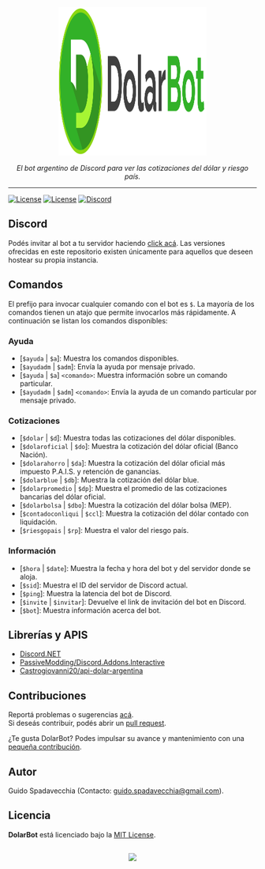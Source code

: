 <p align="center">
  <img src="https://github.com/guidospadavecchia/DolarBot/blob/master/design/images/dolar-logo-title.png" width="300px" height="300px">
</p>
  
<p align="center">
<i>El bot argentino de Discord para ver las cotizaciones del dólar y riesgo país.</i>  
</p>  

***    
[![License](https://img.shields.io/github/v/release/guidospadavecchia/DolarBot?&label=version&style=flat-square)](https://github.com/guidospadavecchia/DolarBot/releases/latest)
[![License](https://img.shields.io/github/license/guidospadavecchia/DolarBot?color=orange&style=flat-square)](https://github.com/guidospadavecchia/DolarBot/blob/master/LICENSE)
[![Discord](https://img.shields.io/discord/752312522769694780?color=7289DA&label=Discord%20Support%20Server&style=flat-square)](https://discord.com/api/oauth2/authorize?client_id=752669185053818941&permissions=182336&scope=bot)  
 
## Discord
Podés invitar al bot a tu servidor haciendo [click acá](https://discord.com/api/oauth2/authorize?client_id=752669185053818941&permissions=51264&scope=bot). Las versiones ofrecidas en este repositorio existen únicamente para aquellos que deseen hostear su propia instancia.

## Comandos
El prefijo para invocar cualquier comando con el bot es `$`. La mayoría de los comandos tienen un atajo que permite invocarlos más rápidamente. A continuación se listan los comandos disponibles:

### Ayuda
- \[`$ayuda` | `$a`]: Muestra los comandos disponibles.  
- \[`$ayudadm` | `$adm`]: Envía la ayuda por mensaje privado.  
- \[`$ayuda` | `$a`] `<comando>`: Muestra información sobre un comando particular.  
- \[`$ayudadm` | `$adm`] `<comando>`: Envía la ayuda de un comando particular por mensaje privado.  

### Cotizaciones
- \[`$dolar` | `$d`]: Muestra todas las cotizaciones del dólar disponibles.  
- \[`$dolaroficial` | `$do`]: Muestra la cotización del dólar oficial (Banco Nación).  
- \[`$dolarahorro` | `$da`]: Muestra la cotización del dólar oficial más impuesto P.A.I.S. y retención de ganancias.  
- \[`$dolarblue` | `$db`]: Muestra la cotización del dólar blue.  
- \[`$dolarpromedio` | `$dp`]: Muestra el promedio de las cotizaciones bancarias del dólar oficial.  
- \[`$dolarbolsa` | `$dbo`]: Muestra la cotización del dólar bolsa (MEP).  
- \[`$contadoconliqui` | `$ccl`]: Muestra la cotización del dólar contado con liquidación.  
- \[`$riesgopais` | `$rp`]: Muestra el valor del riesgo país.  

### Información
- \[`$hora` | `$date`]: Muestra la fecha y hora del bot y del servidor donde se aloja.  
- \[`$sid`]: Muestra el ID del servidor de Discord actual.  
- \[`$ping`]: Muestra la latencia del bot de Discord.  
- \[`$invite` | `$invitar`]: Devuelve el link de invitación del bot en Discord.  
- \[`$bot`]: Muestra información acerca del bot.  

## Librerías y APIS
- [Discord.NET](https://github.com/discord-net/Discord.Net)
- [PassiveModding/Discord.Addons.Interactive](https://github.com/PassiveModding/Discord.Addons.Interactive)
- [Castrogiovanni20/api-dolar-argentina](https://github.com/Castrogiovanni20/api-dolar-argentina)

## Contribuciones
Reportá problemas o sugerencias [acá](https://github.com/guidospadavecchia/DolarBot/issues).  
Si deseás contribuir, podés abrir un [pull request](https://github.com/guidospadavecchia/DolarBot/pulls).  

¿Te gusta DolarBot? Podes impulsar su avance y mantenimiento con una [pequeña contribución](https://www.mercadopago.com.ar/checkout/v1/redirect?preference-id=644604751-7a01236a-d22c-49f9-9194-f77c58485af1).

## Autor
Guido Spadavecchia (Contacto: guido.spadavecchia@gmail.com).  

## Licencia
<b>DolarBot</b> está licenciado bajo la [MIT License](https://github.com/guidospadavecchia/SteamBuddy/blob/master/LICENSE).

## 
<p align="center">
  <img src="http://ForTheBadge.com/images/badges/built-with-love.svg">
</p>
